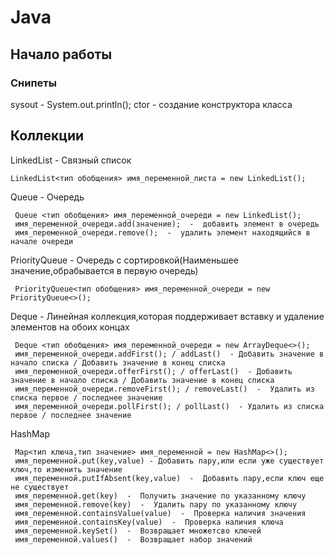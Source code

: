 # Java
## Начало работы

### Снипеты

sysout - System.out.println();
ctor - создание конструктора класса



## Коллекции

LinkedList  -  Связный список
    
    LinkedList<тип обобщения> имя_переменной_листа = new LinkedList();

Queue  -  Очередь

     Queue <тип обобщения> имя_переменной_очереди = new LinkedList();
     имя_переменной_очереди.add(значение);  -  добавить элемент в очередь
     имя_переменной_очереди.remove();  -  удалить элемент находящийся в начале очереди

PriorityQueue  -  Очередь с сортировкой(Наименьшее значение,обрабывается в первую очередь)

     PriorityQueue<тип обобщения> имя_переменной_очереди = new PriorityQueue<>();


 Deque - Линейная коллекция,которая поддерживает вставку и удаление элементов на обоих концах    

     Deque <тип обобщения> имя_переменной_очереди = new ArrayDeque<>();
     имя_переменной_очереди.addFirst(); / addLast()  - Добавить значение в начало списка / Добавить значение в конец списка
     имя_переменной_очереди.offerFirst(); / offerLast()  - Добавить значение в начало списка / Добавить значение в конец списка
     имя_переменной_очереди.removeFirst(); / removeLast()  -  Удалить из списка первое / последнее значение 
     имя_переменной_очереди.pollFirst(); / pollLast()  - Удалить из списка первое / последнее значение

 HashMap

     Map<тип ключа,тип значение> имя_переменной = new HashMap<>();
     имя_переменной.put(key,value) - Добавить пару,или если уже существует ключ,то изменить значение
     имя_переменной.putIfAbsent(key,value)  -  Добавить пару,если ключ еще не существует
     имя_переменной.get(key)  -  Получить значение по указанному ключу
     имя_переменной.remove(key)  -  Удалить пару по указанному ключу
     имя_переменной.containsValue(value)  -  Проверка наличия значения
     имя_переменной.containsKey(value)  -  Проверка наличия ключа
     имя_переменной.keySet()  -  Возвращает множетсво ключей
     имя_переменной.values()  -  Возвращает набор значений
